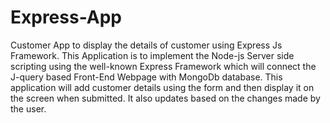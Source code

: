 # Express-App
Customer App to display the details of customer using Express Js Framework.
This Application is to implement the Node-js Server side scripting using the well-known Express Framework which will connect the J-query based 
Front-End Webpage with MongoDb database. 
This application will add customer details using the form and then display it on the screen when submitted. It also updates based on the changes 
made by the user. 
